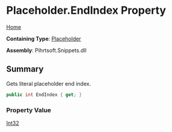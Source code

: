 # Placeholder\.EndIndex Property

[Home](../../../../README.md)

**Containing Type**: [Placeholder](../README.md)

**Assembly**: Pihrtsoft\.Snippets\.dll

## Summary

Gets literal placeholder end index\.

```csharp
public int EndIndex { get; }
```

### Property Value

[Int32](https://docs.microsoft.com/en-us/dotnet/api/system.int32)

